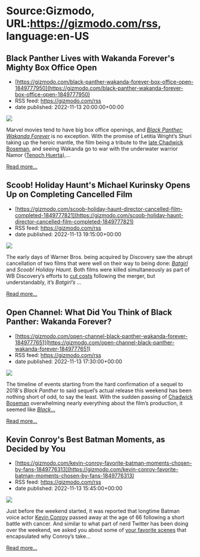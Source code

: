 # Source:Gizmodo, URL:https://gizmodo.com/rss, language:en-US

## Black Panther Lives with Wakanda Forever's Mighty Box Office Open
 - [https://gizmodo.com/black-panther-wakanda-forever-box-office-open-1849777950](https://gizmodo.com/black-panther-wakanda-forever-box-office-open-1849777950)
 - RSS feed: https://gizmodo.com/rss
 - date published: 2022-11-13 20:00:00+00:00

<img src="https://i.kinja-img.com/gawker-media/image/upload/s--Efqixk5K--/c_fit,fl_progressive,q_80,w_636/a6d56678210ba9a0dde2076d4fc1b24c.jpg" /><p>Marvel movies tend to have big box office openings, and <a href="https://gizmodo.com/black-panther-2-end-credits-scene-marvel-spoilers-1849758729"><em>Black Panther: Wakanda Forever</em></a><em> </em>is no exception. With the promise of Letitia Wright’s Shuri taking up the heroic mantle, the film being a tribute to the <a href="https://gizmodo.com/chadwick-boseman-star-of-black-panther-has-passed-awa-1844887429">late Chadwick Boseman</a>, and seeing Wakanda go to war with the underwater warrior Namor (<a href="https://gizmodo.com/black-panther-wakanda-forever-marvel-tenoch-huerta-namo-1849484575">Tenoch Huerta</a>),…</p><p><a href="https://gizmodo.com/black-panther-wakanda-forever-box-office-open-1849777950">Read more...</a></p>

## Scoob! Holiday Haunt's Michael Kurinsky Opens Up on Completing Cancelled Film
 - [https://gizmodo.com/scoob-holiday-haunt-director-cancelled-film-completed-1849777821](https://gizmodo.com/scoob-holiday-haunt-director-cancelled-film-completed-1849777821)
 - RSS feed: https://gizmodo.com/rss
 - date published: 2022-11-13 19:15:00+00:00

<img src="https://i.kinja-img.com/gawker-media/image/upload/s--ERSlUOjz--/c_fit,fl_progressive,q_80,w_636/690f08e15d512f0589417cfe3292cd4d.jpg" /><p>The early days of Warner Bros. being acquired by Discovery saw the abrupt cancellation of two films that were well on their way to being done: <a href="https://gizmodo.com/batgirl-hbo-max-cancelled-purchase-accounting-explained-1849365191"><em>Batgirl</em></a><em> </em>and <em>Scoob! Holiday Haunt</em>. Both films were killed simultaneously as part of WB Discovery’s efforts to <a href="https://gizmodo.com/hbo-max-infinity-train-removal-warner-bros-discovery-1849428203">cut costs</a> following the merger, but understandably, it’s <em>Batgirl’s </em>…</p><p><a href="https://gizmodo.com/scoob-holiday-haunt-director-cancelled-film-completed-1849777821">Read more...</a></p>

## Open Channel: What Did You Think of Black Panther: Wakanda Forever?
 - [https://gizmodo.com/open-channel-black-panther-wakanda-forever-1849777651](https://gizmodo.com/open-channel-black-panther-wakanda-forever-1849777651)
 - RSS feed: https://gizmodo.com/rss
 - date published: 2022-11-13 17:30:00+00:00

<img src="https://i.kinja-img.com/gawker-media/image/upload/s--8wDsi2YS--/c_fit,fl_progressive,q_80,w_636/dfd97467d360d734924511d982dd9e5b.png" /><p>The timeline of events starting from the hard confirmation of a sequel to 2018's <em>Black Panther </em>to said sequel’s actual release this weekend has been nothing short of odd, to say the least. With the sudden passing of <a href="https://gizmodo.com/chadwick-boseman-star-of-black-panther-has-passed-awa-1844887429">Chadwick Boseman</a> overwhelming nearly everything about the film’s production, it seemed like <a href="https://gizmodo.com/black-panther-wakanda-forever-movie-review-marvel-studi-1849725648"><em>Black</em>…</a></p><p><a href="https://gizmodo.com/open-channel-black-panther-wakanda-forever-1849777651">Read more...</a></p>

## Kevin Conroy's Best Batman Moments, as Decided by You
 - [https://gizmodo.com/kevin-conroy-favorite-batman-moments-chosen-by-fans-1849776313](https://gizmodo.com/kevin-conroy-favorite-batman-moments-chosen-by-fans-1849776313)
 - RSS feed: https://gizmodo.com/rss
 - date published: 2022-11-13 15:45:00+00:00

<img src="https://i.kinja-img.com/gawker-media/image/upload/s--vPYh22Ez--/c_fit,fl_progressive,q_80,w_636/81436b6f431ed7a8dd9fc68e856ed8e5.jpg" /><p>Just before the weekend started, it was reported that longtime Batman voice actor <a href="https://gizmodo.com/kevin-conroy-dead-obituary-batman-dc-comics-rip-1849772917">Kevin Conroy</a> passed away at the age of 66 following a short battle with cancer. And similar to what part of nerd Twitter has been doing over the weekend, we asked you about some of <a href="https://gizmodo.com/open-channel-kevin-conroy-batman-moments-1849773121">your favorite scenes</a> that encapsulated why Conroy’s take…</p><p><a href="https://gizmodo.com/kevin-conroy-favorite-batman-moments-chosen-by-fans-1849776313">Read more...</a></p>

